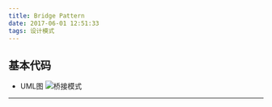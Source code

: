 ```yaml
---
title: Bridge Pattern
date: 2017-06-01 12:51:33
tags: 设计模式
---
```


## 基本代码
* UML图
![桥接模式](Bridge.png)
***
